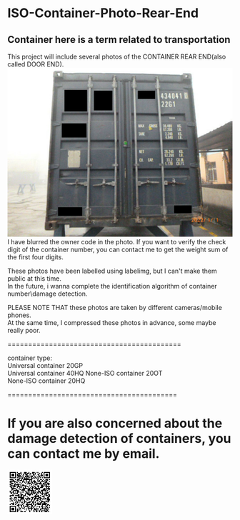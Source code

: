 # ISO-Container-Photo-Rear-End
## Container here is a term related to transportation

This project will include several photos of the CONTAINER REAR END(also called DOOR END).  
 ![image](https://github.com/zrazerx/ISO-Container-Photo-Rear-End/blob/main/example/example.png)
I have blurred the owner code in the photo. If you want to verify the check digit of the container number, you can contact me to get the weight sum of the first four digits.  
  
These photos have been labelled using labelimg, but I can't make them public at this time.  
In the future, i wanna complete the identification algorithm of container number\damage detection.  

PLEASE NOTE THAT these photos are taken by different cameras/mobile phones.   
At the same time, I compressed these photos in advance, some maybe really poor.  

==========================================

container type:   
    Universal container       20GP  
    Universal container       40HQ
    None-ISO container        20OT  
    None-ISO container        20HQ     
    
=========================================   

 # If you are also concerned about the damage detection of containers, you can contact me by email.
 ![image](https://github.com/zrazerx/information/blob/main/setting_qrcode_card.jpg)

 

   
